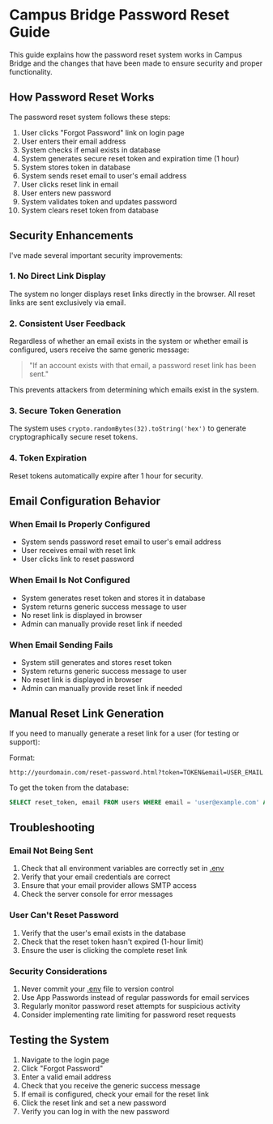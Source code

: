 # Campus Bridge Password Reset Guide

This guide explains how the password reset system works in Campus Bridge and the changes that have been made to ensure security and proper functionality.

## How Password Reset Works

The password reset system follows these steps:

1. User clicks "Forgot Password" link on login page
2. User enters their email address
3. System checks if email exists in database
4. System generates secure reset token and expiration time (1 hour)
5. System stores token in database
6. System sends reset email to user's email address
7. User clicks reset link in email
8. User enters new password
9. System validates token and updates password
10. System clears reset token from database

## Security Enhancements

I've made several important security improvements:

### 1. No Direct Link Display
The system no longer displays reset links directly in the browser. All reset links are sent exclusively via email.

### 2. Consistent User Feedback
Regardless of whether an email exists in the system or whether email is configured, users receive the same generic message:
> "If an account exists with that email, a password reset link has been sent."

This prevents attackers from determining which emails exist in the system.

### 3. Secure Token Generation
The system uses `crypto.randomBytes(32).toString('hex')` to generate cryptographically secure reset tokens.

### 4. Token Expiration
Reset tokens automatically expire after 1 hour for security.

## Email Configuration Behavior

### When Email Is Properly Configured
- System sends password reset email to user's email address
- User receives email with reset link
- User clicks link to reset password

### When Email Is Not Configured
- System generates reset token and stores it in database
- System returns generic success message to user
- No reset link is displayed in browser
- Admin can manually provide reset link if needed

### When Email Sending Fails
- System still generates and stores reset token
- System returns generic success message to user
- No reset link is displayed in browser
- Admin can manually provide reset link if needed

## Manual Reset Link Generation

If you need to manually generate a reset link for a user (for testing or support):

Format:
```
http://yourdomain.com/reset-password.html?token=TOKEN&email=USER_EMAIL
```

To get the token from the database:
```sql
SELECT reset_token, email FROM users WHERE email = 'user@example.com' AND reset_token IS NOT NULL AND reset_token_expires > NOW();
```

## Troubleshooting

### Email Not Being Sent
1. Check that all environment variables are correctly set in [.env](file:///Users/madanthambisetty/Downloads/Campus-Bridge/.env)
2. Verify that your email credentials are correct
3. Ensure that your email provider allows SMTP access
4. Check the server console for error messages

### User Can't Reset Password
1. Verify that the user's email exists in the database
2. Check that the reset token hasn't expired (1-hour limit)
3. Ensure the user is clicking the complete reset link

### Security Considerations
1. Never commit your [.env](file:///Users/madanthambisetty/Downloads/Campus-Bridge/.env) file to version control
2. Use App Passwords instead of regular passwords for email services
3. Regularly monitor password reset attempts for suspicious activity
4. Consider implementing rate limiting for password reset requests

## Testing the System

1. Navigate to the login page
2. Click "Forgot Password"
3. Enter a valid email address
4. Check that you receive the generic success message
5. If email is configured, check your email for the reset link
6. Click the reset link and set a new password
7. Verify you can log in with the new password